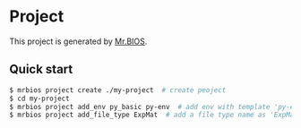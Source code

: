 # Project

This project is generated by [Mr.BIOS](https://github.com/Nanguage/mrbios).

## Quick start

```Bash
$ mrbios project create ./my-project  # create peoject
$ cd my-project
$ mrbios project add_env py_basic py-env  # add env with template 'py-env'
$ mrbios project add_file_type ExpMat  # add a file type name as 'ExpMat'
```

